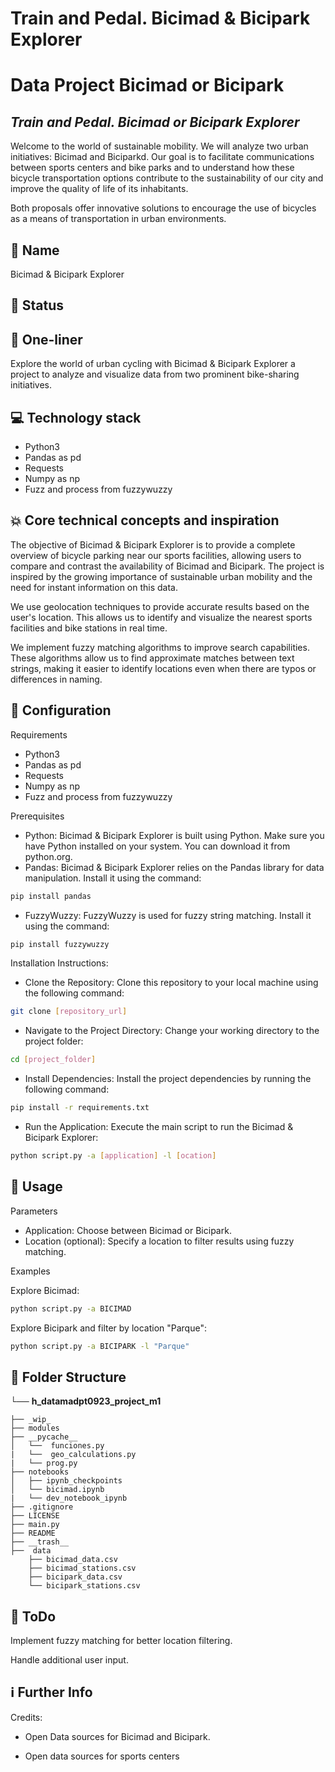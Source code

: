 
# Train and Pedal. Bicimad & Bicipark Explorer

# Data Project Bicimad or Bicipark 
## _Train and Pedal. Bicimad or Bicipark Explorer_


Welcome to the world of sustainable mobility. We will analyze two urban initiatives: Bicimad and Biciparkd. Our goal is to facilitate communications between sports centers and bike parks and to understand how these bicycle transportation options contribute to the sustainability of our city and improve the quality of life of its inhabitants.

Both proposals offer innovative solutions to encourage the use of bicycles as a means of transportation in urban environments.

## 🙋 Name
Bicimad & Bicipark Explorer

## 👶 Status

## 🏃 One-liner
Explore the world of urban cycling with Bicimad & Bicipark Explorer a project to analyze and visualize data from two prominent bike-sharing initiatives.

## 💻 Technology stack
- Python3
- Pandas as pd
- Requests
- Numpy as np
- Fuzz and process from fuzzywuzzy


## 💥 Core technical concepts and inspiration
The objective of Bicimad & Bicipark Explorer is to provide a complete overview of bicycle parking near our sports facilities, allowing users to compare and contrast the availability of Bicimad and Bicipark. The project is inspired by the growing importance of sustainable urban mobility and the need for instant information on this data.

We use geolocation techniques to provide accurate results based on the user's location. This allows us to identify and visualize the nearest sports facilities and bike stations in real time.

We implement fuzzy matching algorithms to improve search capabilities. These algorithms allow us to find approximate matches between text strings, making it easier to identify locations even when there are typos or differences in naming.

## 🔧 Configuration
Requirements
- Python3 
- Pandas as pd
- Requests
- Numpy as np
- Fuzz and process from fuzzywuzzy

Prerequisites
- Python:
Bicimad & Bicipark Explorer is built using Python. Make sure you have Python installed on your system. You can download it from python.org.
- Pandas:
Bicimad & Bicipark Explorer relies on the Pandas library for data manipulation. Install it using the command:
```sh
pip install pandas
```
- FuzzyWuzzy:
FuzzyWuzzy is used for fuzzy string matching. Install it using the command:
```sh
pip install fuzzywuzzy
```
Installation Instructions:

- Clone the Repository:
Clone this repository to your local machine using the following command:
```sh
git clone [repository_url]
```
- Navigate to the Project Directory:
Change your working directory to the project folder:
``` sh
cd [project_folder]
```
- Install Dependencies:
Install the project dependencies by running the following command:
```sh
pip install -r requirements.txt
```
- Run the Application:
Execute the main script to run the Bicimad & Bicipark Explorer:
```sh
python script.py -a [application] -l [ocation]
```
## 🙈 Usage
Parameters
- Application: Choose between Bicimad or Bicipark.
- Location (optional): Specify a location to filter results using fuzzy matching.

Examples

Explore Bicimad:

```sh
python script.py -a BICIMAD
```
Explore Bicipark and filter by location "Parque":

```sh
python script.py -a BICIPARK -l "Parque"
```

## 📁 Folder Structure

└── __h_datamadpt0923_project_m1__

    ├── _wip_ 
    ├── modules
    ├── __pycache__
    │   └──  funciones.py
    |   └──  geo_calculations.py
    |   └── prog.py
    ├── notebooks
    │   ├── ipynb_checkpoints
    │   └── bicimad.ipynb 
    |   └── dev_notebook_ipynb
    ├── .gitignore
    ├── LICENSE
    ├── main.py
    ├── README
    ├── __trash__
    ├──  data
        ├── bicimad_data.csv
        ├── bicimad_stations.csv
        ├── bicipark_data.csv
        └── bicipark_stations.csv

## 💩 ToDo
Implement fuzzy matching for better location filtering.

Handle additional user input. 

## ℹ️ Further Info

Credits: 
- Open Data sources for Bicimad and Bicipark.

- Open data sources for sports centers 












 


 

